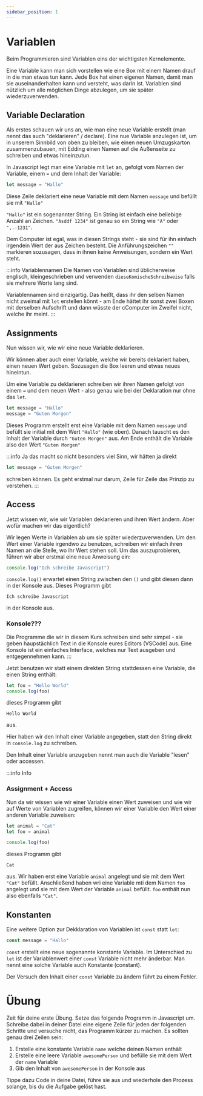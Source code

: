 ```yaml
---
sidebar_position: 1
---
```


# Variablen

Beim Programmieren sind Variablen eins der wichtigsten Kernelemente.

Eine Variable kann man sich vorstellen wie eine Box mit einem Namen drauf in die man etwas tun kann. Jede Box hat einen eigenen Namen, damit man sie auseinanderhalten kann und versteht, was darin ist. Variablen sind nützlich um alle möglichen Dinge abzulegen, um sie später wiederzuverwenden.

## Variable Declaration

Als erstes schauen wir uns an, wie man eine neue Variable erstellt (man nennt das auch "deklarieren" / declare). Eine nue Variable anzulegen ist, um in unserem Sinnbild von oben zu bleiben, wie einen neuen Umzugskarton zusammenzubauen, mit Edding einen Namen auf die Außenseite zu schreiben und etwas hineinzutun.

In Javascript legt man eine Variable mit `let` an, gefolgt vom Namen der Variable, einem `=` und dem Inhalt der Variable:

```js
let message = "Hallo"
```

Diese Zeile deklariert eine neue Variable mit dem Namen `message` und befüllt sie mit `"Hallo"`

`"Hallo"` ist ein sogenannter String. Ein String ist einfach eine beliebige Anzahl an Zeichen. `"Asddf 1234"` ist genau so ein String wie `"A"` oder `",.-1231"`.

Dem Computer ist egal, was in diesen Strings steht - sie sind für ihn einfach irgendein Wert der aus Zeichen besteht. Die Anführungszeichen `""` markieren sozusagen, dass in ihnen keine Anweisungen, sondern ein Wert steht.

:::info Variablennamen
Die Namen von Variablen sind üblicherweise englisch, kleingeschrieben und verwenden `dieseKomischeSchreibweise` falls sie mehrere Worte lang sind.

Variablennamen sind einzigartig. Das heißt, dass ihr den selben Namen nicht zweimal mit `let` erstellen könnt - am Ende hättet ihr sonst zwei Boxen mit derselben Aufschrift und dann wüsste der cComputer im Zweifel nicht, welche ihr meint.
:::

## Assignments

Nun wissen wir, wie wir eine neue Variable deklarieren.

Wir können aber auch einer Variable, welche wir bereits deklariert haben, einen neuen Wert geben. Sozusagen die Box leeren und etwas neues hineintun.

Um eine Variable zu deklarieren schreiben wir ihren Namen gefolgt von einem `=` und dem neuen Wert - also genau wie bei der Deklaration nur ohne das `let`.

```js
let message = "Hallo"
message = "Guten Morgen"
```

Dieses Programm erstellt erst eine Variable mit dem Namen `message` und befüllt sie initial mit dem Wert `"Hallo"` (wie oben). Danach tauscht es den Inhalt der Variable durch `"Guten Morgen"` aus. Am Ende enthält die Variable also den Wert `"Guten Morgen"`

:::info
Ja das macht so nicht besonders viel Sinn, wir hätten ja direkt

```js
let message = "Guten Morgen"
```

schreiben können. Es geht erstmal nur darum, Zeile für Zeile das Prinzip zu verstehen.
:::

## Access

Jetzt wissen wir, wie wir Variablen deklarieren und ihren Wert ändern. Aber wofür machen wir das eigentlich?

Wir legen Werte in Variablen ab um sie später wiederzuverwenden. Um den Wert einer Variable irgendwo zu benutzen, schreiben wir einfach ihren Namen an die Stelle, wo ihr Wert stehen soll. Um das auszuprobieren, führen wir aber erstmal eine neue Anweisung ein:

```js
console.log("Ich schreibe Javascript")
```

`console.log()` erwartet einen String zwischen den `()` und gibt diesen dann in der Konsole aus. Dieses Programm gibt

```
Ich schreibe Javascript
```

in der Konsole aus.

### Konsole???

Die Programme die wir in diesem Kurs schreiben sind sehr simpel - sie geben haupstächlich Text in die Konsole eures Editors (VSCode) aus. Eine Konsole ist ein einfaches Interface, welches nur Text ausgeben und entgegennehmen kann.
:::

Jetzt benutzen wir statt einem direkten String stattdessen eine Variable, die einen String enthält:

```js
let foo = "Hello World"
console.log(foo)
```

dieses Programm gibt

```
Hello World
```

aus.

Hier haben wir den Inhalt einer Variable angegeben, statt den String direkt in `console.log` zu schreiben.

Den Inhalt einer Variable anzugeben nennt man auch die Variable "lesen" oder accessen.

:::info Info

### Assignment + Access

Nun da wir wissen wie wir einer Variable einen Wert zuweisen und wie wir auf Werte von Variablen zugreifen, können wir einer Variable den Wert einer anderen Variable zuweisen:

```js
let animal = "Cat"
let foo = animal

console.log(foo)
```

dieses Programm gibt

```
Cat
```

aus. Wir haben erst eine Variable `animal` angelegt und sie mit dem Wert `"Cat"` befüllt. Anschließend haben wri eine Variable mti dem Namen `foo` angelegt und sie mit dem Wert der Variable `animal` befüllt. `foo` enthält nun also ebenfalls `"Cat"`.

## Konstanten

Eine weitere Option zur Dekklaration von Variablen ist `const` statt `let`:

```js
const message = "Hallo"
```

`const` erstellt eine neue sogenannte konstante Variable. Im Unterschied zu `let` ist der Variablenwert
einer `const` Variable nicht mehr änderbar. Man nennt eine solche Variable auch Konstante (constant).

Der Versuch den Inhalt einer `const` Variable zu ändern führt zu einem Fehler.

# Übung

Zeit für deine erste Übung. Setze das folgende Programm in Javascript um. Schreibe dabei in deiner Datei eine eigene Zeile für jeden der folgenden Schritte und versuche nicht, das Programm kürzer zu machen. Es sollten genau drei Zeilen sein:

1. Erstelle eine konstante Variable `name` welche deinen Namen enthält
2. Erstelle eine leere Variable `awesomePerson` und befülle sie mit dem Wert der `name` Variable
3. Gib den Inhalt von `awesomePerson` in der Konsole aus

Tippe dazu Code in deine Datei, führe sie aus und wiederhole den Prozess solange, bis du die Aufgabe gelöst hast.
